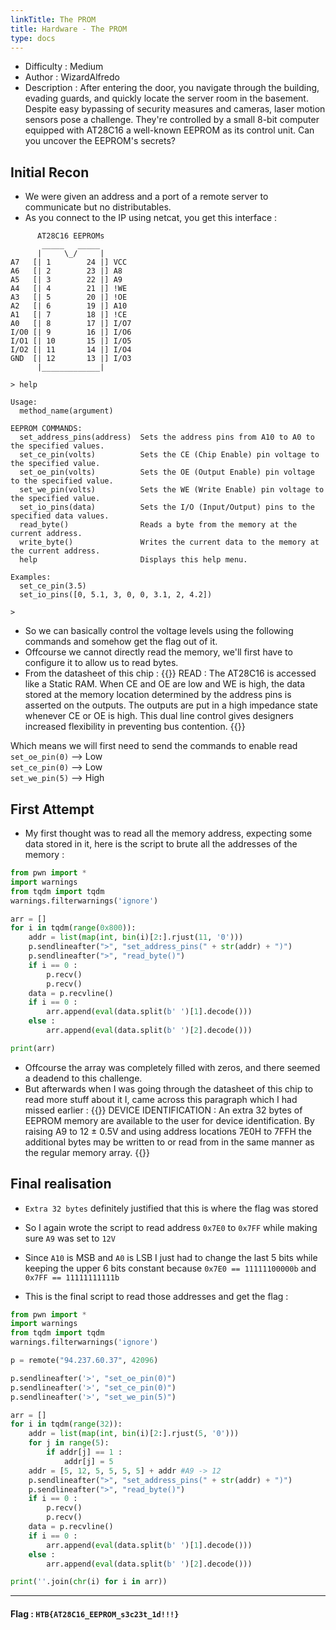 ```yaml
---
linkTitle: The PROM
title: Hardware - The PROM 
type: docs
---
```


* Difficulty : Medium 
* Author : WizardAlfredo
* Description : After entering the door, you navigate through the building, evading guards, and quickly locate the server room in the basement. Despite easy bypassing of security measures and cameras, laser motion sensors pose a challenge. They're controlled by a small 8-bit computer equipped with AT28C16 a well-known EEPROM as its control unit. Can you uncover the EEPROM's secrets?

## Initial Recon 

* We were given an address and a port of a remote server to communicate but no distributables. 
* As you connect to the IP using netcat, you get this interface : 

```
      AT28C16 EEPROMs
       _____   _____
      |     \_/     |
A7   [| 1        24 |] VCC
A6   [| 2        23 |] A8
A5   [| 3        22 |] A9
A4   [| 4        21 |] !WE
A3   [| 5        20 |] !OE
A2   [| 6        19 |] A10
A1   [| 7        18 |] !CE
A0   [| 8        17 |] I/O7
I/O0 [| 9        16 |] I/O6
I/O1 [| 10       15 |] I/O5
I/O2 [| 11       14 |] I/O4
GND  [| 12       13 |] I/O3
      |_____________|

> help

Usage:
  method_name(argument)

EEPROM COMMANDS:
  set_address_pins(address)  Sets the address pins from A10 to A0 to the specified values.
  set_ce_pin(volts)          Sets the CE (Chip Enable) pin voltage to the specified value.
  set_oe_pin(volts)          Sets the OE (Output Enable) pin voltage to the specified value.
  set_we_pin(volts)          Sets the WE (Write Enable) pin voltage to the specified value.
  set_io_pins(data)          Sets the I/O (Input/Output) pins to the specified data values.
  read_byte()                Reads a byte from the memory at the current address.
  write_byte()               Writes the current data to the memory at the current address.
  help                       Displays this help menu.

Examples:
  set_ce_pin(3.5)
  set_io_pins([0, 5.1, 3, 0, 0, 3.1, 2, 4.2])

>
```  

* So we can basically control the voltage levels using the following commands and somehow get the flag out of it. 
* Offcourse we cannot directly read the memory, we'll first have to configure it to allow us to read bytes. 
* From the datasheet of this chip : 
{{<callout>}}
READ : The AT28C16 is accessed like a Static RAM.
When CE and OE are low and WE is high, the data stored
at the memory location determined by the address pins is
asserted on the outputs. The outputs are put in a high
impedance state whenever CE or OE is high. This dual line
control gives designers increased flexibility in preventing
bus contention. 
{{</callout>}}  

Which means we will first need to send the commands to enable read   
`set_oe_pin(0)` --> Low  
`set_ce_pin(0)` --> Low  
`set_we_pin(5)` --> High   

## First Attempt
* My first thought was to read all the memory address, expecting some data stored in it, here is the script to brute all the addresses of the memory :

```python
from pwn import * 
import warnings
from tqdm import tqdm
warnings.filterwarnings('ignore')

arr = []
for i in tqdm(range(0x800)):
    addr = list(map(int, bin(i)[2:].rjust(11, '0')))
    p.sendlineafter(">", "set_address_pins(" + str(addr) + ")")
    p.sendlineafter(">", "read_byte()")
    if i == 0 :
        p.recv()
        p.recv()
    data = p.recvline()
    if i == 0 :
        arr.append(eval(data.split(b' ')[1].decode()))
    else :
        arr.append(eval(data.split(b' ')[2].decode()))

print(arr)
```  

* Offcourse the array was completely filled with zeros, and there seemed a deadend to this challenge. 
* But afterwards when I was going through the datasheet of this chip to read more stuff about it I, came across this paragraph which I had missed earlier : 
{{<callout>}}
DEVICE IDENTIFICATION : An extra 32 bytes of
EEPROM memory are available to the user for device identification. By raising A9 to 12 ± 0.5V and using address
locations 7E0H to 7FFH the additional bytes may be written
to or read from in the same manner as the regular memory
array. 
{{</callout>}}  

## Final realisation 
* `Extra 32 bytes` definitely justified that this is where the flag was stored

* So I again wrote the script to read address `0x7E0` to `0x7FF` while making sure `A9` was set to `12V` 

* Since `A10` is MSB and `A0` is LSB I just had to change the last 5 bits while keeping the upper 6 bits constant because `0x7E0 == 11111100000b` and `0x7FF == 11111111111b`  
* This is the final script to read those addresses and get the flag : 

```python
from pwn import * 
import warnings
from tqdm import tqdm
warnings.filterwarnings('ignore')

p = remote("94.237.60.37", 42096)

p.sendlineafter('>', "set_oe_pin(0)")
p.sendlineafter('>', "set_ce_pin(0)")
p.sendlineafter('>', "set_we_pin(5)")

arr = []
for i in tqdm(range(32)):
    addr = list(map(int, bin(i)[2:].rjust(5, '0')))
    for j in range(5):
        if addr[j] == 1 :
            addr[j] = 5
    addr = [5, 12, 5, 5, 5, 5] + addr #A9 -> 12 
    p.sendlineafter(">", "set_address_pins(" + str(addr) + ")")
    p.sendlineafter(">", "read_byte()")
    if i == 0 :
        p.recv()
        p.recv()
    data = p.recvline() 
    if i == 0 :
        arr.append(eval(data.split(b' ')[1].decode()))
    else :
        arr.append(eval(data.split(b' ')[2].decode()))

print(''.join(chr(i) for i in arr))
```

---

#### Flag : `HTB{AT28C16_EEPROM_s3c23t_1d!!!}`  
  






